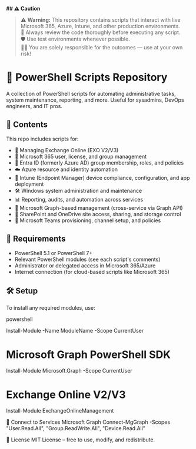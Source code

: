 **## ⚠️ Caution**

> ⚠️ **Warning:** This repository contains scripts that interact with live Microsoft 365, Azure, Intune, and other production environments.  
> 🧪 Always review the code thoroughly before executing any script.  
> 🛡️ Use test environments whenever possible.  
> 🧑‍💻 You are solely responsible for the outcomes — use at your own risk!


# 📂 PowerShell Scripts Repository

A collection of PowerShell scripts for automating administrative tasks, system maintenance, reporting, and more. Useful for sysadmins, DevOps engineers, and IT pros.


## 📌 Contents

This repo includes scripts for:

- 📨 Managing Exchange Online (EXO V2/V3)
- 💼 Microsoft 365 user, license, and group management
- 🔐 Entra ID (formerly Azure AD) group membership, roles, and policies
- ☁️ Azure resource and identity automation
- 📱 Intune (Endpoint Manager) device compliance, configuration, and app deployment
- 🛠️ Windows system administration and maintenance
- 📊 Reporting, audits, and automation across services
- 🧠 Microsoft Graph-based management (cross-service via Graph API)
- 🧾 SharePoint and OneDrive site access, sharing, and storage control
- 💬 Microsoft Teams provisioning, channel setup, and policies


## 🧰 Requirements

- PowerShell 5.1 or PowerShell 7+
- Relevant PowerShell modules (see each script's comments)
- Administrator or delegated access in Microsoft 365/Azure
- Internet connection (for cloud-based scripts like Microsoft 365)

## 🛠️ Setup

To install any required modules, use:

powershell

Install-Module -Name ModuleName -Scope CurrentUser


# Microsoft Graph PowerShell SDK
Install-Module Microsoft.Graph -Scope CurrentUser

# Exchange Online V2/V3
Install-Module ExchangeOnlineManagement

🔐 Connect to Services
Microsoft Graph
Connect-MgGraph -Scopes "User.Read.All", "Group.ReadWrite.All", "Device.Read.All"

📃 License
MIT License – free to use, modify, and redistribute.




